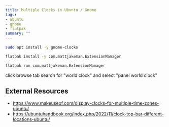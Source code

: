 ```yaml
---
title: Multiple Clocks in Ubuntu / Gnome
tags:
- ubuntu
- gnome
- flatpak
summary: ""
---
```


```bash
sudo apt install -y gnome-clocks
```

```bash
flatpak install -y com.mattjakeman.ExtensionManager
```

```bash
flatpak run com.mattjakeman.ExtensionManager
```

click browse tab
search for "world clock" and select "panel world clock"

## External Resources

- <https://www.makeuseof.com/display-clocks-for-multiple-time-zones-ubuntu/>
- <https://ubuntuhandbook.org/index.php/2022/11/clock-top-bar-different-locations-ubuntu/>